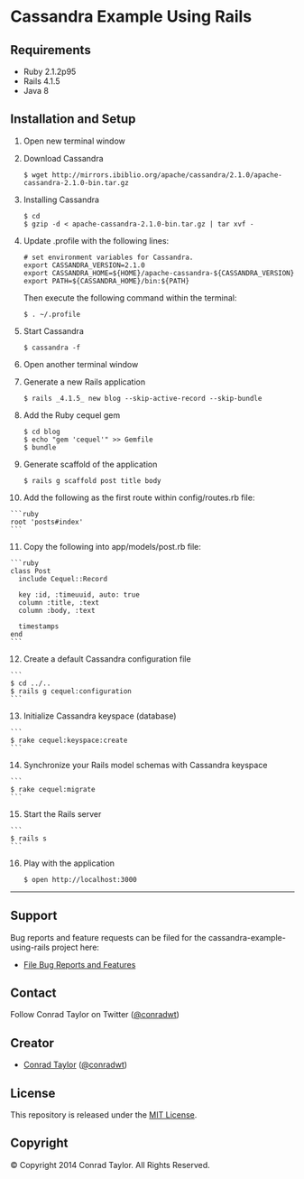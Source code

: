 Cassandra Example Using Rails
=============================

## Requirements

- Ruby 2.1.2p95
- Rails 4.1.5
- Java 8

## Installation and Setup

1.  Open new terminal window

2.  Download Cassandra

    ```
    $ wget http://mirrors.ibiblio.org/apache/cassandra/2.1.0/apache-cassandra-2.1.0-bin.tar.gz
    ```

3.  Installing Cassandra

    ```
    $ cd
    $ gzip -d < apache-cassandra-2.1.0-bin.tar.gz | tar xvf -
    ```

4.  Update .profile with the following lines:

    ```
    # set environment variables for Cassandra.
    export CASSANDRA_VERSION=2.1.0
    export CASSANDRA_HOME=${HOME}/apache-cassandra-${CASSANDRA_VERSION}
    export PATH=${CASSANDRA_HOME}/bin:${PATH}
    ```

    Then execute the following command within the terminal:

    ```
    $ . ~/.profile
    ```
5.  Start Cassandra

    ```
    $ cassandra -f
    ```
6.  Open another terminal window

7.  Generate a new Rails application

    ```
    $ rails _4.1.5_ new blog --skip-active-record --skip-bundle
    ```

8.  Add the Ruby cequel gem

    ```
    $ cd blog
    $ echo "gem 'cequel'" >> Gemfile
    $ bundle
    ```

9.  Generate scaffold of the application

    ```
    $ rails g scaffold post title body
    ```

10.  Add the following as the first route within config/routes.rb file:

    ```ruby
    root 'posts#index'
    ```

11.  Copy the following into app/models/post.rb file:

    ```ruby
    class Post
      include Cequel::Record

      key :id, :timeuuid, auto: true
      column :title, :text
      column :body, :text

      timestamps
    end
    ```

12.  Create a default Cassandra configuration file

    ```
    $ cd ../..
    $ rails g cequel:configuration
    ```

13.  Initialize Cassandra keyspace (database)

    ```
    $ rake cequel:keyspace:create
    ```

14.  Synchronize your Rails model schemas with Cassandra keyspace

    ```
    $ rake cequel:migrate
    ```

15.  Start the Rails server

    ```
    $ rails s
    ```

16. Play with the application

    ```
    $ open http://localhost:3000
    ```
---

## Support

Bug reports and feature requests can be filed for the cassandra-example-using-rails project here:

* [File Bug Reports and Features](https://github.com/conradwt/cassandra-example-using-rails/issues)

## Contact

Follow Conrad Taylor on Twitter ([@conradwt](https://twitter.com/conradwt))

## Creator

- [Conrad Taylor](http://github.com/conradwt) ([@conradwt](https://twitter.com/conradwt))

## License

This repository is released under the [MIT License](http://www.opensource.org/licenses/MIT).

## Copyright

&copy; Copyright 2014 Conrad Taylor. All Rights Reserved.
